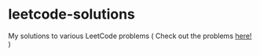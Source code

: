 # leetcode-solutions
My solutions to various LeetCode problems ( Check out the problems <a href="https://leetcode.com/problemset/all"> here! </a> )
